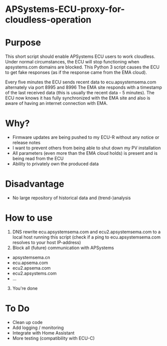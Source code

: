 # APSystems-ECU-proxy-for-cloudless-operation

# Purpose
This short script should enable APSystems ECU users to work cloudless. 
Under normal circumstances, the ECU will stop functioning when apsystems.com domains are blocked. This Python 3 script causes the ECU to get fake responses (as if the response came from the EMA cloud).

Every five minutes the ECU sends recent data to ecu.apsystemsema.com alternately via port 8995 and 8996
The EMA site responds with a timestamp of the last received data (this is usually the recent data - 5 minutes). The ECU now knows it has fully synchronized with the EMA site and also is aware of having an internet connection with EMA.

# Why?
- Firmware updates are being pushed to my ECU-R without any notice or release notes 
- I want to prevent others from being able to shut down my PV installation
- All parameters (even more than the EMA cloud holds) is present and is being read from the ECU
- Ability to privately own the produced data

# Disadvantage
- No large repository of historical data and (trend-)analysis

# How to use
1. DNS rewrite ecu.apsystemsema.com and ecu2.apsystemsema.com to a local host running this script (check if a ping to ecu.apsystemsema.com resolves to your host IP-address)
2. Block all (future) communication with APSystems
* apsystemsema.cn
* ecu.apsema.com
* ecu2.apsema.com
* ecu2.apsystems.com
* ...
3. You're done

# To Do
- Clean up code
- Add logging / monitoring
- Integrate with Home Assistant
- More testing (compatibility with ECU-C)
